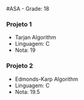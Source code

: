 #ASA - Grade: 18

### Projeto 1
* Tarjan Algorithm
* Linguagem: C
* Nota: 19

### Projeto 2
* Edmonds-Karp Algorithm
* Linguagem: C
* Nota: 19.5
